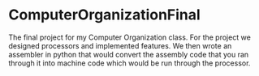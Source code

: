 # ComputerOrganizationFinal
The final project for my Computer Organization class.  For the project we designed processors and implemented features.  We then wrote an assembler in python that would convert the assembly code that you ran through it into machine code which would be run through the processor.
